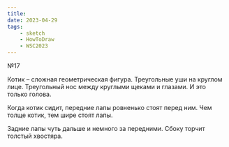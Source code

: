 ```yaml
---
title:
date: 2023-04-29
tags:
    - sketch
    - HowToDraw
    - WSC2023
---
```


№17

Котик – сложная геометрическая фигура. Треугольные уши на круглом лице. Треугольный нос между круглыми щеками и глазами. И это только голова.

Когда котик сидит, передние лапы ровненько стоят перед ним. Чем толще котик, тем шире стоят лапы.

Задние лапы чуть дальше и немного за передними. Сбоку торчит толстый хвостяра.
